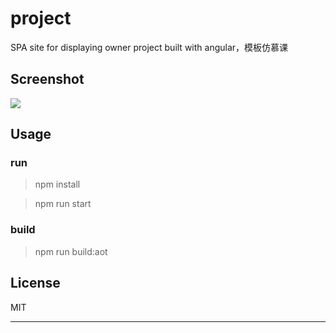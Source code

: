 # project
SPA site for displaying owner project built with angular，模板仿慕课

## Screenshot

![](./screenshot/demo.gif)

## Usage

### run

> npm install

> npm run start

### build

> npm run build:aot


## License

MIT

---

